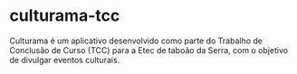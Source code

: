 # culturama-tcc
Culturama é um aplicativo desenvolvido como parte do Trabalho de Conclusão de Curso (TCC) para a Etec de taboão da Serra, com o objetivo de divulgar eventos culturais. 

